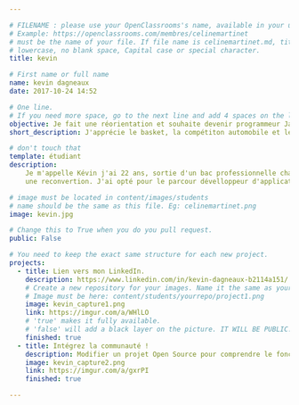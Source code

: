 ```yaml
---

# FILENAME : please use your OpenClassrooms's name, available in your url.
# Example: https://openclassrooms.com/membres/celinemartinet
# must be the name of your file. If file name is celinemartinet.md, title is celinemartinet.
# lowercase, no blank space, Capital case or special character.
title: kevin

# First name or full name
name: kevin dagneaux
date: 2017-10-24 14:52

# One line.
# If you need more space, go to the next line and add 4 spaces on the left, as in 'description'.
objective: Je fait une réorientation et souhaite devenir programmeur Java
short_description: J'apprécie le basket, la compétiton automobile et les sudoku. J'apprends le Java pour en faire mon futur métier.

# don't touch that
template: étudiant
description:
    Je m'appelle Kévin j'ai 22 ans, sortie d'un bac professionnelle chaudronnier soudeur je ne me plaisait pas dans ce domaine d'activité et j'ai choisi d'entamer 
    une reconvertion. J'ai opté pour le parcour dévelloppeur d'application Java spé Java EE qui est un language qui me plait.

# image must be located in content/images/students
# name should be the same as this file. Eg: celinemartinet.png
image: kevin.jpg

# Change this to True when you do you pull request.
public: False

# You need to keep the exact same structure for each new project.
projects:
  - title: Lien vers mon LinkedIn.
    description: https://www.linkedin.com/in/kevin-dagneaux-b2114a151/
    # Create a new repository for your images. Name it the same as your nickname and profile picture.
    # Image must be here: content/students/yourrepo/project1.png
    image: kevin_capture1.png
    link: https://imgur.com/a/WHlLO
    # 'true' makes it fully available.
    # 'false' will add a black layer on the picture. IT WILL BE PUBLIC!
    finished: true
  - title: Intégrez la communauté !
    description: Modifier un projet Open Source pour comprendre le fonctionnement de Git, de Github et des pull requests. 
    image: kevin_capture2.png
    link: https://imgur.com/a/gxrPI
    finished: true

---
```

